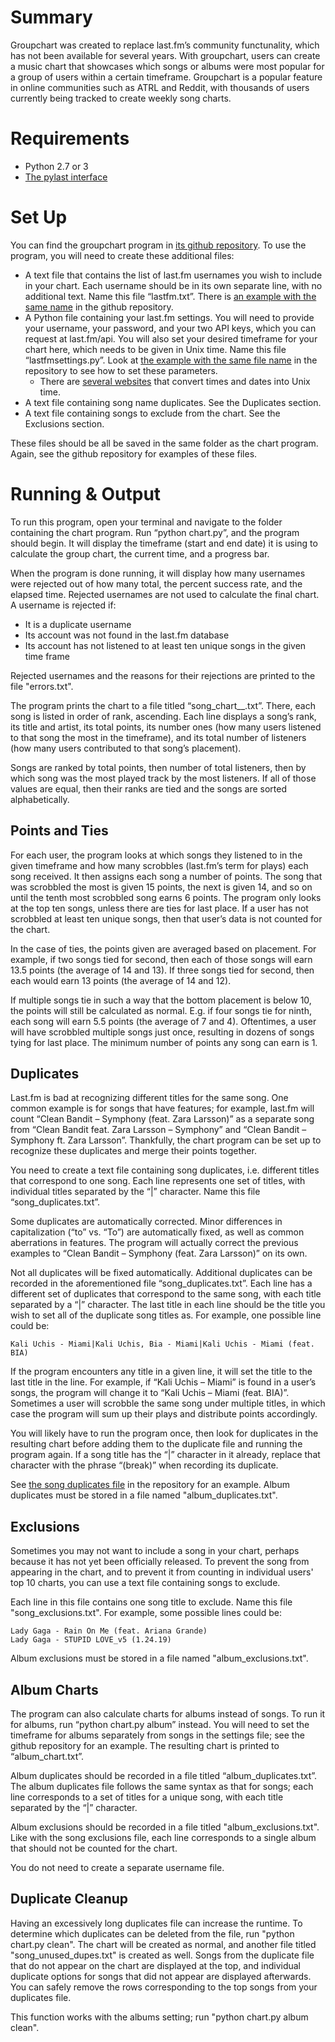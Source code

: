 # Summary

Groupchart was created to replace last.fm’s community functunality, which has not been available for several years. With groupchart, users can create a music chart that showcases which songs or albums were most popular for a group of users within a certain timeframe. Groupchart is a popular feature in online communities such as ATRL and Reddit, with thousands of users currently being tracked to create weekly song charts.

# Requirements

  - Python 2.7 or 3
  - [The pylast interface](https://github.com/pylast/pylast)

# Set Up
 
You can find the groupchart program in [its github repository](https://github.com/jnlu/groupchart). To use the program, you will need to create these additional files:

  - A text file that contains the list of last.fm usernames you wish to include in your chart. Each username should be in its own separate line, with no additional text. Name this file “lastfm.txt”. There is [an example with the same name](https://github.com/jnlu/groupchart/blob/master/examples/lastfm.txt) in the github repository.
  - A Python file containing your last.fm settings. You will need to provide your username, your password, and your two API keys, which you can request at last.fm/api. You will also set your desired timeframe for your chart here, which needs to be given in Unix time. Name this file “lastfmsettings.py”. Look at [the example with the same file name](https://github.com/jnlu/groupchart/blob/master/examples/lastfmsettings.py) in the repository to see how to set these parameters.
    - There are [several websites](https://www.epochconverter.com/) that convert times and dates into Unix time.
  - A text file containing song name duplicates. See the Duplicates section.
  - A text file containing songs to exclude from the chart. See the Exclusions section.
 
  These files should be all be saved in the same folder as the chart program. Again, see the github repository for examples of  these files.
 
# Running & Output
 
  To run this program, open your terminal and navigate to the folder containing the chart program. Run “python chart.py”, and the program should begin. It will display the timeframe (start and end date) it is using to calculate the group chart, the current time, and a progress bar.
  
  When the program is done running, it will display how many usernames were rejected out of how many total, the percent success rate, and the elapsed time. Rejected usernames are not used to calculate the final chart. A username is rejected if:
  
  - It is a duplicate username
  - Its account was not found in the last.fm database
  - Its account has not listened to at least ten unique songs in the given time frame

  Rejected usernames and the reasons for their rejections are printed to the file "errors.txt".

  The program prints the chart to a file titled “song_chart_<chart start date>_<chart end date>.txt”. There, each song is listed in order of rank, ascending. Each line displays a song’s rank, its title and artist, its total points, its number ones (how many users listened to that song the most in the timeframe), and its total number of listeners (how many users contributed to that song’s placement). 
  
  Songs are ranked by total points, then number of total listeners, then by which song was the most played track by the most listeners. If all of those values are equal, then their ranks are tied and the songs are sorted alphabetically.
 
## Points and Ties

  For each user, the program looks at which songs they listened to in the given timeframe and how many scrobbles (last.fm’s term for plays) each song received. It then assigns each song a number of points. The song that was scrobbled the most is given 15 points, the next is given 14, and so on until the tenth most scrobbled song earns 6 points. The program only looks at the top ten songs, unless there are ties for last place. If a user has not scrobbled at least ten unique songs, then that user’s data is not counted for the chart.
  
  In the case of ties, the points given are averaged based on placement. For example, if two songs tied for second, then each of those songs will earn 13.5 points (the average of 14 and 13). If three songs tied for second, then each would earn 13 points (the average of 14 and 12).
  
  If multiple songs tie in such a way that the bottom placement is below 10, the points will still be calculated as normal. E.g. if four songs tie for ninth, each song will earn 5.5 points (the average of 7 and 4). Oftentimes, a user will have scrobbled multiple songs just once, resulting in dozens of songs tying for last place. The minimum number of points any song can earn is 1.
  
## Duplicates

  Last.fm is bad at recognizing different titles for the same song. One common example is for songs that have features; for example, last.fm will count “Clean Bandit – Symphony (feat. Zara Larsson)” as a separate song from “Clean Bandit feat. Zara Larsson – Symphony” and “Clean Bandit – Symphony ft. Zara Larsson”. Thankfully, the chart program can be set up to recognize these duplicates and merge their points together.
   
   You need to create a text file containing song duplicates, i.e. different titles that correspond to one song. Each line represents one set of titles, with individual titles separated by the “|” character. Name this file “song_duplicates.txt”.
    
  Some duplicates are automatically corrected. Minor differences in capitalization (“to” vs. “To”) are automatically fixed, as well as common aberrations in features. The program will actually correct the previous examples to “Clean Bandit – Symphony (feat. Zara Larsson)” on its own.
  
  Not all duplicates will be fixed automatically. Additional duplicates can be recorded in the aforementioned file “song_duplicates.txt”. Each line has a different set of duplicates that correspond to the same song, with each title separated by a “|” character. The last title in each line should be the title you wish to set all of the duplicate song titles as. For example, one possible line could be:
 
```
Kali Uchis - Miami|Kali Uchis, Bia - Miami|Kali Uchis - Miami (feat. BIA)
```

  If the program encounters any title in a given line, it will set the title to the last title in the line. For example, if “Kali Uchis – Miami” is found in a user’s songs, the program will change it to “Kali Uchis – Miami (feat. BIA)”. Sometimes a user will scrobble the same song under multiple titles, in which case the program will sum up their plays and distribute points accordingly.
  
  You will likely have to run the program once, then look for duplicates in the resulting chart before adding them to the duplicate file and running the program again. If a song title has the “|” character in it already, replace that character with the phrase “(break)” when recording its duplicate.
  
  See [the song duplicates file](https://github.com/jnlu/groupchart/blob/master/examples/song_duplicates.txt) in the repository for an example. Album duplicates must be stored in a file named "album_duplicates.txt".
  
## Exclusions

  Sometimes you may not want to include a song in your chart, perhaps because it has not yet been officially released. To prevent the song from appearing in the chart, and to prevent it from counting in individual users' top 10 charts, you can use a text file containing songs to exclude.
  
  Each line in this file contains one song title to exclude. Name this file "song_exclusions.txt". For example, some possible lines could be:
  
  ```
  Lady Gaga - Rain On Me (feat. Ariana Grande)
  Lady Gaga - STUPID LOVE_v5 (1.24.19)
  ```
  
  Album exclusions must be stored in a file named "album_exclusions.txt".
 
## Album Charts
 
  The program can also calculate charts for albums instead of songs. To run it for albums, run “python chart.py album” instead. You will need to set the timeframe for albums separately from songs in the settings file; see the github repository for an example. The resulting chart is printed to “album_chart.txt”.
  
  Album duplicates should be recorded in a file titled “album_duplicates.txt”. The album duplicates file follows the same syntax as that for songs; each line corresponds to a set of titles for a unique song, with each title separated by the “|” character. 
  
  Album exclusions should be recorded in a file titled "album_exclusions.txt". Like with the song exclusions file, each line corresponds to a single album that should not be counted for the chart.
  
  You do not need to create a separate username file.

## Duplicate Cleanup

  Having an excessively long duplicates file can increase the runtime. To determine which duplicates can be deleted from the file, run "python chart.py clean". The chart will be created as normal, and another file titled "song_unused_dupes.txt" is created as well. Songs from the duplicate file that do not appear on the chart are displayed at the top, and individual duplicate options for songs that did not appear are displayed afterwards. You can safely remove the rows corresponding to the top songs from your duplicates file.
  
  This function works with the albums setting; run "python chart.py album clean". 
